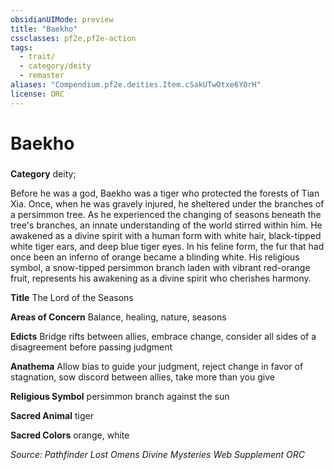 ```yaml
---
obsidianUIMode: preview
title: "Baekho"
cssclasses: pf2e,pf2e-action
tags:
  - trait/
  - category/deity
  - remaster
aliases: "Compendium.pf2e.deities.Item.cSakUTwOtxe6Y0rH"
license: ORC
---
```

# Baekho

### 

**Category** deity; 




Before he was a god, Baekho was a tiger who protected the forests of Tian Xia. Once, when he was gravely injured, he sheltered under the branches of a persimmon tree. As he experienced the changing of seasons beneath the tree's branches, an innate understanding of the world stirred within him. He awakened as a divine spirit with a human form with white hair, black-tipped white tiger ears, and deep blue tiger eyes. In his feline form, the fur that had once been an inferno of orange became a blinding white. His religious symbol, a snow-tipped persimmon branch laden with vibrant red-orange fruit, represents his awakening as a divine spirit who cherishes harmony.

**Title** The Lord of the Seasons

**Areas of Concern** Balance, healing, nature, seasons

**Edicts** Bridge rifts between allies, embrace change, consider all sides of a disagreement before passing judgment

**Anathema** Allow bias to guide your judgment, reject change in favor of stagnation, sow discord between allies, take more than you give

**Religious Symbol** persimmon branch against the sun

**Sacred Animal** tiger

**Sacred Colors** orange, white

*Source: Pathfinder Lost Omens Divine Mysteries Web Supplement*
*ORC*